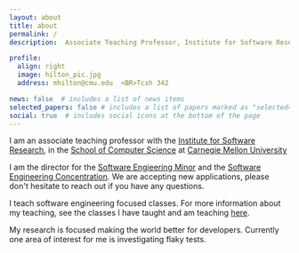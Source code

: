 ```yaml
---
layout: about
title: about
permalink: /
description:  Associate Teaching Professor, Institute for Software Research

profile:
  align: right
  image: hilton_pic.jpg
  address: mhilton@cmu.edu  <BR>Tcsh 342

news: false  # includes a list of news items
selected_papers: false # includes a list of papers marked as "selected={true}"
social: true  # includes social icons at the bottom of the page
---
```


I am an associate teaching professor with the [Institute for Software Research](https://www.isri.cmu.edu/), in the [School of Computer Science](https://www.cs.cmu.edu/) at [Carnegie Mellon University](https://www.cmu.edu/)


I am the director for the [Software Engieering Minor](https://www.isri.cmu.edu/education/undergrad/se-minor/index.html) and the [Software Engineering Concentration](https://www.isri.cmu.edu/education/undergrad/swe-concen/index.html).  We are accepting new applications, please don't hesitate to reach out if you have any questions.

I teach software engineering focused classes.  For more information about my teaching, see the classes I have taught and am teaching [here](teaching).

My research is focused making the world better for developers.  Currently one area of interest for me is investigating flaky tests.  



